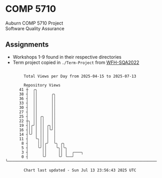 # COMP 5710
Auburn COMP 5710 Project  
Software Quality Assurance

## Assignments
- Workshops 1-9 found in their respective directories
- Term project copied in `./Term-Project` from [WFH-SQA2022](https://github.com/wumphlett/WFH-SQA2022-AUBURN)

```

        Total Views per Day from 2025-04-15 to 2025-07-13

        Repository Views
      41 ┼  ╭╮
      38 ┤  ││      ╭╮
      36 ┤  ││      ││
      33 ┤  ││      ││
      30 ┤  ││      ││
      27 ┤  ││      ││
      25 ┤  ││ ╭╮   ││
      22 ┼╮ ││ ││   ││
      19 ┤│╭╯│ ││ ╭╮││
      16 ┤││ │ ││ │╰╯│
      14 ┤╰╯ │ ││ │  │
      11 ┤   ╰╮││ │  │
       8 ┤    │││╭╯  ╰╮ ╭╮
       5 ┤    ╰╯││    ╰╮│╰╮
       3 ┤      ││     ││ │  ╭───╮
       0 ┤      ╰╯     ╰╯ ╰──╯   ╰─────────────────────────────────────────────────────────────────

        Chart last updated - Sun Jul 13 23:56:43 2025 UTC
        
```
